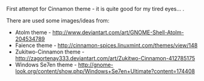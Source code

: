 First attempt for Cinnamon theme - it is quite good for my tired eyes... .

There are used some images/ideas from:
* Atolm theme - http://www.deviantart.com/art/GNOME-Shell-Atolm-204534789
* Faience theme - http://cinnamon-spices.linuxmint.com/themes/view/148
* Zukitwo-Cinnamon theme - http://zagortenay333.deviantart.com/art/Zukitwo-Cinnamon-412785175
* Windows Se7en theme - http://gnome-look.org/content/show.php/Windows+Se7en+Ultimate?content=174408

